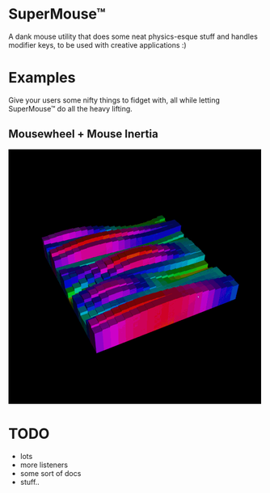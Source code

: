 # SuperMouse™

A dank mouse utility that does some neat physics-esque stuff and handles modifier keys, to be used with creative applications :)

# Examples

Give your users some nifty things to fidget with, all while letting SuperMouse™ do all the heavy lifting.

## Mousewheel + Mouse Inertia

![](scroll-inertia-demo.gif)

# TODO

- lots
- more listeners
- some sort of docs
- stuff..
